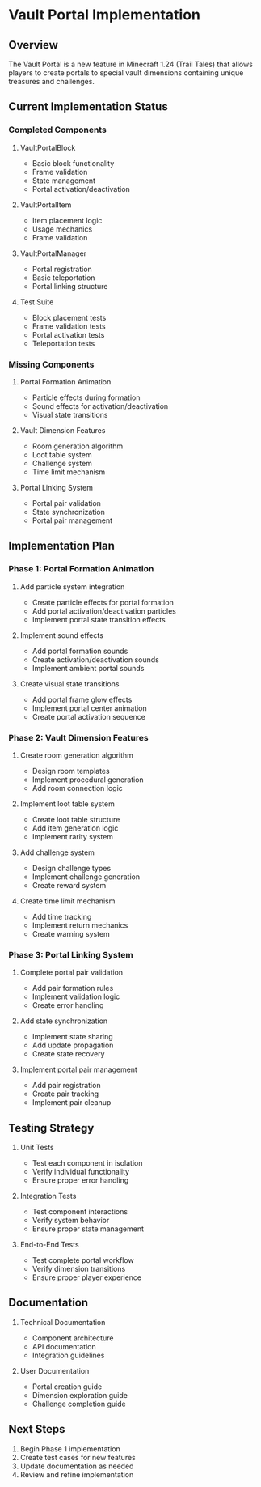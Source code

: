 # Vault Portal Implementation

## Overview
The Vault Portal is a new feature in Minecraft 1.24 (Trail Tales) that allows players to create portals to special vault dimensions containing unique treasures and challenges.

## Current Implementation Status

### Completed Components
1. VaultPortalBlock
   - Basic block functionality
   - Frame validation
   - State management
   - Portal activation/deactivation

2. VaultPortalItem
   - Item placement logic
   - Usage mechanics
   - Frame validation

3. VaultPortalManager
   - Portal registration
   - Basic teleportation
   - Portal linking structure

4. Test Suite
   - Block placement tests
   - Frame validation tests
   - Portal activation tests
   - Teleportation tests

### Missing Components
1. Portal Formation Animation
   - Particle effects during formation
   - Sound effects for activation/deactivation
   - Visual state transitions

2. Vault Dimension Features
   - Room generation algorithm
   - Loot table system
   - Challenge system
   - Time limit mechanism

3. Portal Linking System
   - Portal pair validation
   - State synchronization
   - Portal pair management

## Implementation Plan

### Phase 1: Portal Formation Animation
1. Add particle system integration
   - Create particle effects for portal formation
   - Add portal activation/deactivation particles
   - Implement portal state transition effects

2. Implement sound effects
   - Add portal formation sounds
   - Create activation/deactivation sounds
   - Implement ambient portal sounds

3. Create visual state transitions
   - Add portal frame glow effects
   - Implement portal center animation
   - Create portal activation sequence

### Phase 2: Vault Dimension Features
1. Create room generation algorithm
   - Design room templates
   - Implement procedural generation
   - Add room connection logic

2. Implement loot table system
   - Create loot table structure
   - Add item generation logic
   - Implement rarity system

3. Add challenge system
   - Design challenge types
   - Implement challenge generation
   - Create reward system

4. Create time limit mechanism
   - Add time tracking
   - Implement return mechanics
   - Create warning system

### Phase 3: Portal Linking System
1. Complete portal pair validation
   - Add pair formation rules
   - Implement validation logic
   - Create error handling

2. Add state synchronization
   - Implement state sharing
   - Add update propagation
   - Create state recovery

3. Implement portal pair management
   - Add pair registration
   - Create pair tracking
   - Implement pair cleanup

## Testing Strategy
1. Unit Tests
   - Test each component in isolation
   - Verify individual functionality
   - Ensure proper error handling

2. Integration Tests
   - Test component interactions
   - Verify system behavior
   - Ensure proper state management

3. End-to-End Tests
   - Test complete portal workflow
   - Verify dimension transitions
   - Ensure proper player experience

## Documentation
1. Technical Documentation
   - Component architecture
   - API documentation
   - Integration guidelines

2. User Documentation
   - Portal creation guide
   - Dimension exploration guide
   - Challenge completion guide

## Next Steps
1. Begin Phase 1 implementation
2. Create test cases for new features
3. Update documentation as needed
4. Review and refine implementation 